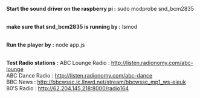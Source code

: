 <b>Start the sound driver on the raspberry pi :</b>
sudo modprobe snd_bcm2835<br><br>

<b>make sure that snd_bcm2835 is running by :</b>
lsmod<br><br>

<b>Run the player by :</b>
node app.js<br><br>

<b>Test Radio stations :</b>
ABC Lounge Radio : http://listen.radionomy.com/abc-lounge<br>
ABC Dance Radio : http://listen.radionomy.com/abc-dance<br>
BBC News : http://bbcwssc.ic.llnwd.net/stream/bbcwssc_mp1_ws-eieuk<br>
80'S Radio : http://62.204.145.218:8000/radio164<br>